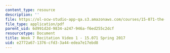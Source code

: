 ```yaml
---
content_type: resource
description: ''
file: https://ol-ocw-studio-app-qa.s3.amazonaws.com/courses/15-071-the-analytics-edge-spring-2017/e2772a671376cfd33a44edea7e17ebd8_MIT15_071S17_Unit7_Recitation.pdf
file_type: application/pdf
parent_uid: 6d991d2d-9834-a247-946a-f6ed255c2dcf
resourcetype: Document
title: Week 7 Recitation Video 1 - 15.071 Spring 2017
uid: e2772a67-1376-cfd3-3a44-edea7e17ebd8
---
```

